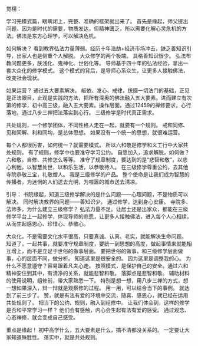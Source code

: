 
觉栩：

学习完模式篇，眼睛闭上，完整、准确的框架就出来了。
首先是缘起，师父提出问题，因为是时代的需要，物质发达，但精神匮乏，所以需要化解心灵危机的方法。佛法是东方心理学，可以解决危机。

如何解决？
看到教界弘法力量薄弱。经历十年浩劫+经济市场冲击，缺乏善知识引导，出家人也是侧重个人解脱。
大众修学的两个极端。
具格善知识很少。
弘法布教问题更多，肤浅化、鬼神化、世俗化等。
导师基于四十年的弘法经验，拿出一套大众化的修学模式。
这个模式的背后，是导师心系众生，让更多人接触佛法，改变社会现状。

如果运营？
通过五大要素解决。
皈依、发心、戒律，统摄一切法门的基础，正见是正法眼目，止观是实践的方法，把所有深奥的佛法融入五大要素。进而建立有次第的修学，初中高三级，融入五大要素。操作层面，通过12459的禅修要求，心行落地，通过八步三禅把法落实到心行。
三级修学是时代真正需求。

共处规则，一个修学团体，不同性格人走在一起，就要有一个规则。
戒和同修、见和同解、利和同均，是总体思想。
如果没有一个统一的思想，就很难运营。

每个人都很厉害，如何统一？就需要模式。
所以六和敬是修学和义工行中大家共处规则。
有了规则，修学中也要准守学习公约。
自愿加入，追求解脱，如何做？
六和敬。自修、共修怎么等等。
准守了规章制度，要达到的是“悲智和敬”，以悲心利他，以智慧处世，以和乐生活，以恭敬待人。
在三级修学尊重公约，去其他寺院恭敬三宝，礼敬僧人。
我是三级修学的产品。
整个使命是让我们成为智慧的传播者，为迷惘的人们送去光明，为喧嚣的城市送去清凉。

引导：
书院缘起，知道三级修学解决的是什么问题——心理问题，不是物质可以解决。
同时解决教界的问题——善知识少。
通过修学，达到身心安康。
寺院多、法师多，为什么建立三级修学？
弘法力量不足。让居士还是出家众，都能在三级修学平台上一起修学，体现导师的悲愿，让更多人接触佛法，进入每个人心相续，从而生起感恩心、珍惜心、恭敬心。

大众化，不是需要文化水平很高，只要真诚、认真、老实，就能解决生命问题。
知道了，一起共事，就要准守规章制度，要统一到思想的高度，做起事情来就能相互增上，而不是立足于世俗的做事层面。
要把世俗的做事，和三级修学层面做事，心的层面不同，做分析。
知道这里是很安全的。
因为这里是调整我的心。
为什么不愿意遵守？容易跟着凡夫心走。
按照模式，是保护自己的安全。通过六和精神安住到其中，有清净的关系，就能悲智和敬。
落脚点是悲智和敬。
辅助材料的使用说明，组修前，带大家熟悉一下。
特别是想一想，用八步三禅的方式，想一想如果深入，辩一辩就是观察修的过程。
用一用，可以结合当下的事例。
就达到了前三步了。
赞，就是有法有爱的环境中交流，随喜、感恩心，就已经在运用共处规则了。
把当下的公约、规则，融入到组修中。
让我们体会到，这样的修学是否和平常学习一样？
他们会有感触，内心会生起有法有爱的感受。
通过观念、心态禅修，就会变成自己感受。

重点是缘起！
初中高学什么，五大要素是什么，搞不清都没关系的。
一定要让大家知道殊胜性。
落实中，就是共处规则。

